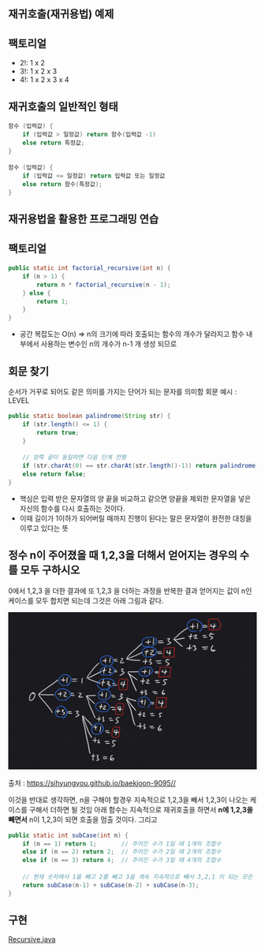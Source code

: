재귀호출(재귀용법) 예제
-

팩토리얼
-
* 2!: 1 x 2
* 3!: 1 x 2 x 3
* 4!: 1 x 2 x 3 x 4

재귀호출의 일반적인 형태
-
```java
함수 (입력값) {
    if (입력값 > 일정값) return 함수(입력값 -1)
    else return 특정값;
}

함수 (입력값) {
    if (입력값 <= 일정값) return 입력값 또는 일정값
    else return 함수(특정값);
}
```

재귀용법을 활용한 프로그래밍 연습
-

팩토리얼
-
```java
public static int factorial_recursive(int n) {
    if (n > 1) {
        return n * factorial_recursive(n - 1);
    } else {
        return 1;
    }
}
```
* 공간 복잡도는 O(n) => n의 크기에 따라 호출되는 함수의 개수가 달라지고 함수 내부에서 사용하는 변수인 n의 개수가 n-1 개 생성 되므로


회문 찾기
-
순서가 거꾸로 되어도 같은 의미를 가지는 단어가 되는 문자를 의미함
회문 예시 : LEVEL 
```java
public static boolean palindrome(String str) {
    if (str.length() <= 1) {
        return true;
    }

    // 양쪽 끝이 동일하면 다음 단계 진행
    if (str.charAt(0) == str.charAt(str.length()-1)) return palindrome(str.substring(1, str.length()-1));
    else return false;
}
```
* 핵심은 입력 받은 문자열의 양 끝을 비교하고 같으면 양끝을 제외한 문자열을 넣은 자신의 함수를 다시 호출하는 것이다.
* 이때 길이가 1이하가 되어버릴 때까지 진행이 된다는 말은 문자열이 완전한 대칭을 이루고 있다는 뜻


정수 n이 주어졌을 때 1,2,3을 더해서 얻어지는 경우의 수를 모두 구하시오  
-
0에서 1,2,3 을 더한 결과에 또 1,2,3 을 더하는 과정을 반복한 결과 얻어지는 값이 n인 케이스를 모두 합치면 되는데 그것은 아래 그림과 같다.

![1,2,3을 더해서 4를 찾음](./1,2,3재귀호출.jpeg)

출처 : <https://sihyungyou.github.io/baekjoon-9095//>

이것을 반대로 생각하면, n을 구해야 할경우 지속적으로 1,2,3을 빼서 1,2,3이 나오는 케이스를 구해서 더하면 될 것임
아래 함수는 지속적으로 재귀호출을 하면서 **n에 1,2,3을 빼면서** n이 1,2,3이 되면 호출을 멈출 것이다. 그리고 
```java
public static int subCase(int n) {
    if (n == 1) return 1;       // 주어진 수가 1일 때 1개의 조합수
    else if (n == 2) return 2;  // 주어진 수가 2일 때 2개의 조합수
    else if (n == 3) return 4;  // 주어진 수가 3일 때 4개의 조합수

    // 현재 숫자에서 1을 빼고 2를 빼고 3을 계속 지속적으로 빼서 3,2,1 이 되는 모든 경우를 구함
    return subCase(n-1) + subCase(n-2) + subCase(n-3);
}
```


구현
-
[Recursive.java](./Recursive.java "Recursive.java")